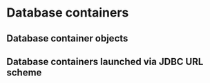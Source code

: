 # Database containers

## Database container objects

## Database containers launched via JDBC URL scheme